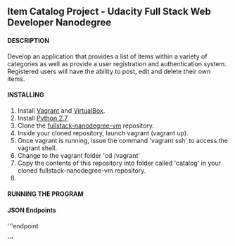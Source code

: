 ## Item Catalog Project - Udacity Full Stack Web Developer Nanodegree

#### DESCRIPTION
Develop an application that provides a list of items within a variety of categories as well as provide a user registration and authentication system. Registered users will have the ability to post, edit and delete their own items.

#### INSTALLING

  1. Install [Vagrant](https://www.vagrantup.com/) and [VirtualBox](https://www.virtualbox.org/).
  2. Install [Python 2.7](https://www.python.org/downloads/release/python-2716/)
  3. Clone the [fullstack-nanodegree-vm](https://github.com/udacity/fullstack-nanodegree-vm) repository.
  4. Inside your cloned repository, launch vagrant (vagrant up).
  5. Once vagrant is running, issue the command 'vagrant ssh' to access the vagrant shell.
  6. Change to the vagrant folder 'cd /vagrant'
  7. Copy the contents of this repository into folder called 'catalog' in your cloned fullstack-nanodegree-vm repository.
  8.

#### RUNNING THE PROGRAM


#### JSON Endpoints
'''endpoint

'''

